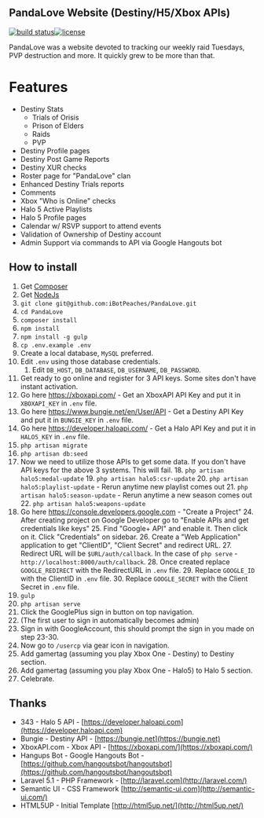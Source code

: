 ## PandaLove Website (Destiny/H5/Xbox APIs)

[![build status](https://gitlab.connortumbleson.com/ci/projects/1/status.png?ref=master)](https://gitlab.connortumbleson.com/ci/projects/1?ref=master)[![license](https://img.shields.io/badge/license-dbad-green.svg)](http://www.dbad-license.org/)

PandaLove was a website devoted to tracking our weekly raid Tuesdays, PVP destruction and more. It quickly grew to be more than that.

# Features
* Destiny Stats
    * Trials of Orisis
    * Prison of Elders
    * Raids
    * PVP
* Destiny Profile pages
* Destiny Post Game Reports
* Destiny XUR checks
* Roster page for "PandaLove" clan
* Enhanced Destiny Trials reports
* Comments
* Xbox "Who is Online" checks
* Halo 5 Active Playlists
* Halo 5 Profile pages
* Calendar w/ RSVP support to attend events
* Validation of Ownership of Destiny account
* Admin Support via commands to API via Google Hangouts bot

## How to install
1. Get [Composer](https://getcomposer.org/)
2. Get [NodeJs](http://nodejs.org/)
3. `git clone git@github.com:iBotPeaches/PandaLove.git`
4. `cd PandaLove`
5. `composer install`
6. `npm install`
7. `npm install -g gulp`
8. `cp .env.example .env`
9. Create a local database, `MySQL` preferred.
10. Edit `.env` using those database credentials.
    1. Edit `DB_HOST`, `DB_DATABASE`, `DB_USERNAME`, `DB_PASSWORD`.
11. Get ready to go online and register for 3 API keys. Some sites don't have instant activation.
12. Go here https://xboxapi.com/ - Get an XboxAPI API Key and put it in `XBOXAPI_KEY` in `.env` file.
13. Go here https://www.bungie.net/en/User/API - Get a Destiny API Key and put it in `BUNGIE_KEY` in `.env` file.
14. Go here https://developer.haloapi.com/ - Get a Halo API Key and put it in `HALO5_KEY` in `.env` file.
15. `php artisan migrate`
16. `php artisan db:seed`
17. Now we need to utilize those APIs to get some data. If you don't have API keys for the above 3 systems. This will fail.
    18. `php artisan halo5:medal-update`
    19. `php artisan halo5:csr-update`
    20. `php artisan halo5:playlist-update` - Rerun anytime new playlist comes out
    21. `php artisan halo5:season-update` - Rerun anytime a new season comes out
    22. `php artisan halo5:weapons-update`
23. Go here https://console.developers.google.com - "Create a Project"
    24. After creating project on Google Developer go to "Enable APIs and get credentials like keys"
    25. Find "Google+ API" and enable it. Then click on it. Click "Credentials" on sidebar.
    26. Create a "Web Application" application to get "ClientID", "Client Secret" and redirect URL.
    27. Redirect URL will be `$URL/auth/callback`. In the case of `php serve` - `http://localhost:8000/auth/callback`.
    28. Once created replace `GOOGLE_REDIRECT` with the RedirectURL in `.env` file.
    29. Replace `GOOGLE_ID` with the ClientID in `.env` file.
    30. Replace `GOOGLE_SECRET` with the Client Secret in `.env` file.
31. `gulp`
32. `php artisan serve`
33. Click the GooglePlus sign in button on top navigation.
34. (The first user to sign in automatically becomes admin)
35. Sign in with GoogleAccount, this should prompt the sign in you made on step 23-30.
36. Now go to `/usercp` via gear icon in navigation.
37. Add gamertag (assuming you play Xbox One - Destiny) to Destiny section.
38. Add gamertag (assuming you play Xbox One - Halo5) to Halo 5 section.
39. Celebrate.

## Thanks
* 343 - Halo 5 API - [https://developer.haloapi.com](https://developer.haloapi.com)
* Bungie - Destiny API - [https://bungie.net](https://bungie.net)
* XboxAPI.com - Xbox API - [https://xboxapi.com/](https://xboxapi.com/)
* Hangups Bot - Google Hangouts Bot - [https://github.com/hangoutsbot/hangoutsbot](https://github.com/hangoutsbot/hangoutsbot)
* Laravel 5.1 - PHP Framework - [http://laravel.com](http://laravel.com/)
* Semantic UI - CSS Framework [http://semantic-ui.com](http://semantic-ui.com/)
* HTML5UP - Initial Template [http://html5up.net/](http://html5up.net/)